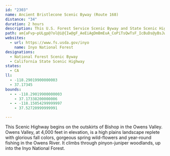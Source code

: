 ```yaml
---
id: "2303"
name: Ancient Bristlecone Scenic Byway (Route 168)
distance: "34"
duration: 2 hours
description: This U.S. Forest Service Scenic Byway and State Scenic Highway climbs through pinyon-juniper woodlands.
path: am{aFvp~pULgp@?ol@i@{Iw@gF_AeEiAgDmBmEuA_CoPiTsQwTsF_IcBuDs@yBsJw`@iAiEm@eBy@kAoBoAaN}C}MaAqH@k@Mm@m@oFuLsCqDkLqPmAyBy@s@[Ew@DiElBiCDcAZs@DwKGgE_AeDaAoFZeAPsAC_A_@mDuC{H{L{@[sC`@]?u@WmEgD_EmAeEuEyC_Ic@uBUo@}DwGyAyCgAsEo@_BiE{F}CmGmA_EiEiL{@kDy@aGsC_Im@cAsDaFi@}Bc@eAyCgDs@mBi@aAuB_C}DeCsAmAU_@}@sCG_ACuDm@eCuAsCyK}OWiAYaCo@gB_K{L_@Y_Bg@iCwDmAyAgF{EsD_CkGaDmDeAuAq@u@gAwAuGMgBWcAe@g@}Ag@][mGwHaB_BcAYaAs@u@mA_@_AYwBeA}KS_Ao@cAsAiA_@s@Uw@w@yFOiC}CkFKsAH_DUaByAyBuDsBW_@I_@@w@r@aETiD`BeHFm@Am@a@_AaCmBo@eBCeBKe@aBaBQ_ADkCYoAY_@iCyAwAkAk@{@yAeDCa@b@yG?cBcA{EcAuDQmDHwCcAaCOw@KoEg@_DeAgEyAgCMe@KiG]_DWY{@Q[BSFu@fAe@Ac@q@OyAKSqAmA[q@cBsJY_AiBiBiAYsAD_@Qs@y@[eAIgANsEEe@c@gA{@_@Wc@BaBC_@u@gB?yDY_AgAq@aAoBgAy@i@eAe@_@OA_@HwApAUJ_CSU?YN_@x@It@?f@Jx@`@jAVzBRxBIt@[b@}BrAcCp@MHoAvE_Ax@y@rCYTYHkAQy@q@i@Uo@DaBh@q@MgBmA}@Ey@_@sZeUyA_AwBq@mH_BmYuCqKy@sD?eIrB_@fC}B`IsCdIoAz@mExAcAj@gItI{DzFyI~KyFvLoBpB]h@wBjGk@jCsA|Ji@^g@dAgAjBa@L{@JcC`Ac@@cFg@o@Ks@YiEgCgD_Au@GaI^iKfDeAf@cE~Bc@p@iBnKOj@mAr@y@`AyC~@eAdBsBlCe@^i@LcCJa@J[RWl@CVNd@x@b@t@Nx@e@b@Ct@p@XdAEd@y@~@gDnBgExFcM`Nc@^sB~@cCl@}Em@wCFe@ScBwAcCsAwEgByDgAsBIc@Je@Xi@x@kB`I{BfGa@x@]EO]HqAn@_DHuBC}@GUWQYDsA~AqA`AyBjAuAhA{BlFIxGOr@y@fCi@v@?d@Nx@ERkCdEa@rAYR_BJ}@^oAX]Ku@eAyCaB]KkA?}@Fe@RkDvD[@U[?w@e@sBm@aA_As@c@EwBJuC}@wE{@iBK}CdA_C`@SRs@|@e@lAeAzDSXOHYWq@gCqAeAm@oCqA}Ai@aAcBkFe@m@w@g@}JeEsA_@o@GgD}Am@e@w@_@sAMgHp@cBtB_Bv@}AjCcBlBi@He@]o@yBiAiCi@cFi@}Bs@{@_@WgFcBoA?iC^YLeGhGoA~BwDdEg@Da@UKUU_BIM[?m@~@i@nAe@bB]f@[EIKY{@OcBEiCOmAg@sBA_APwCOSU?yC~FOLiBd@{@j@QZKjADx@x@rK^zCOd@cBtAcEdFa@R{AEmCuAa@IKDs@`Bc@Vi@B_Ec@wBP}ALaA`A}@Vs@AcC_@gF_COYOsAK_@m@W{Ck@w@[cBkAeAyB}Cs@_@_Ay@q@Si@^eB?gBHyAYc@u@IyBTeDkAUA_Cz@oAbBYJmAF_C_@wC_AmBqAi@?sCh@e@Qk@k@c@Gi@^e@zAo@hAsA|@_A\s@FcDm@kEsAeEeBmAu@aFcCoD{AeBQgC\iEJkC_Bo@QS?q@\wCzB_Cf@{FpBiDr@oAFgBe@cDoBoAcA_AiAmA_Du@gA}@w@eBaAsh@wFcNiBy@DwFrA_B`AiCdCi@~@mAzGo@`Ac@\e@R{G{Ai@?{B^}AEyAUaE{@sFeCsFaBc@CyUvLwAb@_BVoB~@}CDYPK`@D~Er@`HxAvJCjA[~As@`ByCxE{H~I_Ar@}@ZmGp@iE~Bi@?s@WUFM|@BdDd@`CExASt@e@Ne@@YVe@zDJlBEXc@l@UJy@DkFvDy@Xu@WoCaBu@Sy@FqAf@i@Du@S]YcAmDq@sA}@k@{@QqEHcEl@sAfAyAxBi@^kAf@q@Hk@QmA_AcDgDi@_AG{A[QK?o@l@Kl@ZjDSX[?S]e@{B_AgBIk@DuAEW_A{AMI[D}@v@u@ZiBFYUWCqArBO|@S`@qDpByDeBoAE_@[]kAWMM?YRc@dBSR]CU[EaAM]i@e@Y^QdDSXyAR}@g@mB`@KESYAQTu@~@eBC[QO_ATqF\o@^cAvA_@RiD\iB?uEYwFTy@^iCrBsF\_@O_@c@i@yEUW}A^yC\YC_@YOm@F}BQgAmAgB_EyDe@DqC`AcB|Ai@Tk@?yAa@g@?qC\iFT_BGoCs@}@o@}AgBaBj@m@j@i@r@e@LiCs@iALqGyAsA?eB\aC?s@QqEyC_F{AyE_DwB_AiEYmDDoAP{CzAyBxAyBr@eAJsCS{Cy@QMoAyBcB}@w@m@Km@DWb@mAB_@M_AeAyAcAy@}@_@{@GaFTmCb@oC~@yGeA{DPmEqCuK{Fk@DsAf@{MfIsAj@qUbFkAPgD`AwD|BoSpKiEpD}BxCs@`BcElHiAlCiBlCoAjDqBhKAx@g@rEFzDu@xIc@xAg@r@o@^wEfAgBr@kAXuAGmDuAwBqByAqB_E}DaH_B_AKmAP[IsAyC}A{Ao@ScCEyCkCiBoAYKc@FsDfGUHwCI}Av@K_@Hm@EcBaAiDa@_AYSsB?u@QgB{@cACsCViGhA]?KGIg@?yANyC?}@Y{AiBqCi@UaAE
websites:
  - url: https://www.fs.usda.gov/inyo
    name: Inyo National Forest
designations:
  - National Forest Scenic Byway
  - California State Scenic Highway
states:
  - CA
ll:
  - -118.29019900000003
  - 37.17345
bounds:
  - - -118.29019900000003
    - 37.17338200000006
  - - -118.15054299999997
    - 37.52720999999991

---
```


This Scenic Highway begins on the outskirts of Bishop in the Owens Valley.  Owens Valley, at 4,000 feet in elevation, is a high plains landscape replete with glorious fall colors, gorgeous spring wild-flowers and year-round fishing in the Owens River.  It climbs through pinyon-juniper woodlands, up into the Inyo National Forest.
